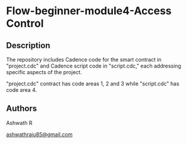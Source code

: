 # Flow-beginner-module4-Access Control

## Description

The repository includes Cadence code for the smart contract in "project.cdc" and Cadence script code in "script.cdc," each addressing specific aspects of the project.

"project.cdc" contract has code areas 1, 2 and 3 while "script.cdc" has code area 4.

## Authors

Ashwath R

ashwathraju85@gmail.com
